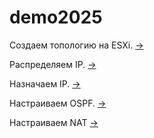 # demo2025

Создаем топологию на ESXi. [->](./create_topology/README.md)

Распределяем IP. [->](./create_ipam/README.md)

Назначаем IP. [->](./assign_ip/README.md)

Настраиваем OSPF. [->](./ospf_conf/README.md)

Настраиваем NAT [->](./nat/README.md)